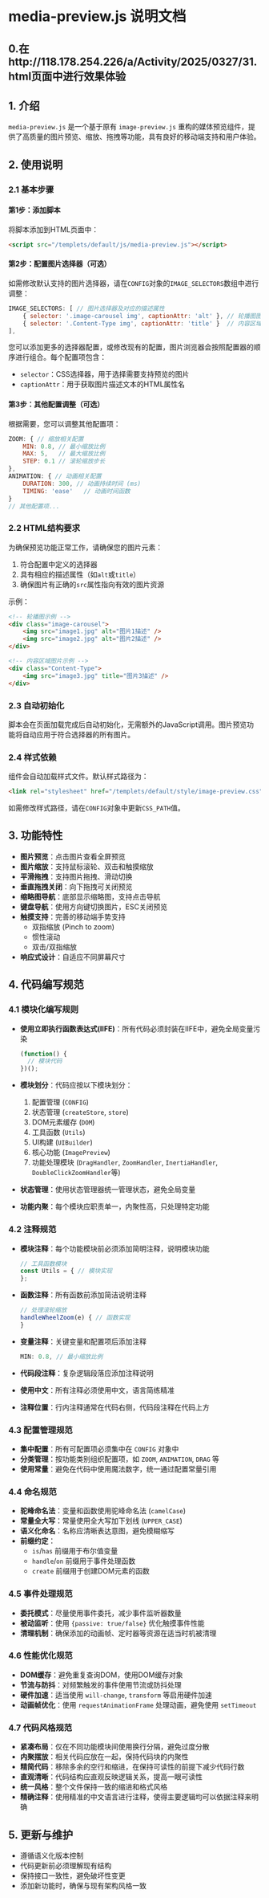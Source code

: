 # media-preview.js 说明文档

## 0.在http://118.178.254.226/a/Activity/2025/0327/31.html页面中进行效果体验

## 1. 介绍

`media-preview.js` 是一个基于原有 `image-preview.js` 重构的媒体预览组件，提供了高质量的图片预览、缩放、拖拽等功能，具有良好的移动端支持和用户体验。

## 2. 使用说明

### 2.1 基本步骤

#### 第1步：添加脚本

将脚本添加到HTML页面中：

```html
<script src="/templets/default/js/media-preview.js"></script>
```

#### 第2步：配置图片选择器（可选）

如需修改默认支持的图片选择器，请在`CONFIG`对象的`IMAGE_SELECTORS`数组中进行调整：

```javascript
IMAGE_SELECTORS: [ // 图片选择器及对应的描述属性
    { selector: '.image-carousel img', captionAttr: 'alt' }, // 轮播图图片，使用alt属性作为描述
    { selector: '.Content-Type img', captionAttr: 'title' }  // 内容区域图片，使用title属性作为描述
],
```

您可以添加更多的选择器配置，或修改现有的配置，图片浏览器会按照配置器的顺序进行组合。每个配置项包含：
- `selector`：CSS选择器，用于选择需要支持预览的图片
- `captionAttr`：用于获取图片描述文本的HTML属性名

#### 第3步：其他配置调整（可选）

根据需要，您可以调整其他配置项：

```javascript
ZOOM: { // 缩放相关配置
    MIN: 0.8, // 最小缩放比例
    MAX: 5,   // 最大缩放比例
    STEP: 0.1 // 滚轮缩放步长
},
ANIMATION: { // 动画相关配置
    DURATION: 300, // 动画持续时间 (ms)
    TIMING: 'ease'   // 动画时间函数
}
// 其他配置项...
```

### 2.2 HTML结构要求

为确保预览功能正常工作，请确保您的图片元素：

1. 符合配置中定义的选择器
2. 具有相应的描述属性（如`alt`或`title`）
3. 确保图片有正确的`src`属性指向有效的图片资源

示例：

```html
<!-- 轮播图示例 -->
<div class="image-carousel">
    <img src="image1.jpg" alt="图片1描述" />
    <img src="image2.jpg" alt="图片2描述" />
</div>

<!-- 内容区域图片示例 -->
<div class="Content-Type">
    <img src="image3.jpg" title="图片3描述" />
</div>
```

### 2.3 自动初始化

脚本会在页面加载完成后自动初始化，无需额外的JavaScript调用。图片预览功能将自动应用于符合选择器的所有图片。

### 2.4 样式依赖

组件会自动加载样式文件。默认样式路径为：

```html
<link rel="stylesheet" href="/templets/default/style/image-preview.css">
```

如需修改样式路径，请在`CONFIG`对象中更新`CSS_PATH`值。

## 3. 功能特性

- **图片预览**：点击图片查看全屏预览
- **图片缩放**：支持鼠标滚轮、双击和触摸缩放
- **平滑拖拽**：支持图片拖拽、滑动切换
- **垂直拖拽关闭**：向下拖拽可关闭预览
- **缩略图导航**：底部显示缩略图，支持点击导航
- **键盘导航**：使用方向键切换图片，ESC关闭预览
- **触摸支持**：完善的移动端手势支持
  - 双指缩放 (Pinch to zoom)
  - 惯性滚动
  - 双击/双指缩放
- **响应式设计**：自适应不同屏幕尺寸

## 4. 代码编写规范

### 4.1 模块化编写规则

- **使用立即执行函数表达式(IIFE)**：所有代码必须封装在IIFE中，避免全局变量污染
  ```javascript
  (function() {
    // 模块代码
  })();
  ```

- **模块划分**：代码应按以下模块划分：
  1. 配置管理 (`CONFIG`)
  2. 状态管理 (`createStore`, `store`)
  3. DOM元素缓存 (`DOM`)
  4. 工具函数 (`Utils`)
  5. UI构建 (`UIBuilder`)
  6. 核心功能 (`ImagePreview`)
  7. 功能处理模块 (`DragHandler`, `ZoomHandler`, `InertiaHandler`, `DoubleClickZoomHandler`等)
- **状态管理**：使用状态管理器统一管理状态，避免全局变量
- **功能内聚**：每个模块应职责单一，内聚性高，只处理特定功能

### 4.2 注释规范

- **模块注释**：每个功能模块前必须添加简明注释，说明模块功能
  ```javascript
  // 工具函数模块
  const Utils = { // 模块实现
  };
  ```

- **函数注释**：所有函数前添加简洁说明注释
  ```javascript
  // 处理滚轮缩放
  handleWheelZoom(e) { // 函数实现
  }
  ```

- **变量注释**：关键变量和配置项后添加注释
  ```javascript
  MIN: 0.8, // 最小缩放比例
  ```

- **代码段注释**：复杂逻辑段落应添加注释说明
- **使用中文**：所有注释必须使用中文，语言简练精准
- **注释位置**：行内注释通常在代码右侧，代码段注释在代码上方

### 4.3 配置管理规范

- **集中配置**：所有可配置项必须集中在 `CONFIG` 对象中
- **分类管理**：按功能类别组织配置项，如 `ZOOM`, `ANIMATION`, `DRAG` 等
- **使用常量**：避免在代码中使用魔法数字，统一通过配置常量引用

### 4.4 命名规范

- **驼峰命名法**：变量和函数使用驼峰命名法 (`camelCase`)
- **常量全大写**：常量使用全大写加下划线 (`UPPER_CASE`)
- **语义化命名**：名称应清晰表达意图，避免模糊缩写
- **前缀约定**：
  - `is`/`has` 前缀用于布尔值变量
  - `handle`/`on` 前缀用于事件处理函数
  - `create` 前缀用于创建DOM元素的函数

### 4.5 事件处理规范

- **委托模式**：尽量使用事件委托，减少事件监听器数量
- **被动监听**：使用 `{passive: true/false}` 优化触摸事件性能
- **清理机制**：确保添加的动画帧、定时器等资源在适当时机被清理

### 4.6 性能优化规范

- **DOM缓存**：避免重复查询DOM，使用DOM缓存对象
- **节流与防抖**：对频繁触发的事件使用节流或防抖处理
- **硬件加速**：适当使用 `will-change`, `transform` 等启用硬件加速
- **动画帧优化**：使用 `requestAnimationFrame` 处理动画，避免使用 `setTimeout`

### 4.7 代码风格规范

- **紧凑布局**：仅在不同功能模块间使用换行分隔，避免过度分散
- **内聚摆放**：相关代码应放在一起，保持代码块的内聚性
- **精简代码**：移除多余的空行和缩进，在保持可读性的前提下减少代码行数
- **直观清晰**：代码结构应直观反映逻辑关系，提高一眼可读性
- **统一风格**：整个文件保持一致的缩进和格式风格
- **精确注释**：使用精准的中文语言进行注释，使得主要逻辑均可以依据注释来明确

## 5. 更新与维护

- 遵循语义化版本控制
- 代码更新前必须理解现有结构
- 保持接口一致性，避免破坏性变更
- 添加新功能时，确保与现有架构风格一致
